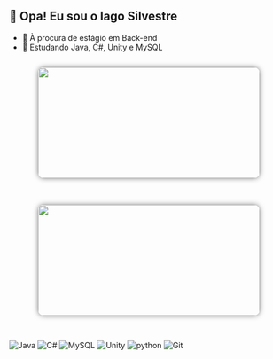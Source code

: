## 🚀 Opa! Eu sou o Iago Silvestre

- 🔭 À procura de estágio em Back-end  
- 🌱 Estudando Java, C#, Unity e MySQL 

<div align="center" style="display: flex; flex-wrap: wrap; justify-content: center; gap: 20px;">

  <img src="https://github-readme-stats.vercel.app/api?username=iago-silves&show_icons=true&theme=dark&include_all_commits=true&count_private=true"
    style="width: 400px; height: 200px; border-radius: 10px; box-shadow: 0 0 10px rgba(0,0,0,0.5);" />

  <img src="https://github-readme-stats.vercel.app/api/top-langs/?username=iago-silves&layout=compact&langs_count=6&theme=dark"
    style="width: 400px; height: 200px; border-radius: 10px; box-shadow: 0 0 10px rgba(0,0,0,0.5);" />

</div>

##

<div align="center" style="display: inline-block;">
  <img align="center" alt="Java" src="https://img.shields.io/badge/Java-007396?style=for-the-badge&logo=java&logoColor=white" />
  <img align="center" alt="C#" src="https://img.shields.io/badge/C%23-239120?style=for-the-badge&logo=c-sharp&logoColor=white" />
  <img align="center" alt="MySQL" src="https://img.shields.io/badge/MySQL-4479A1?style=for-the-badge&logo=mysql&logoColor=white" />
  <img align="center" alt="Unity" src="https://img.shields.io/badge/Unity-000000?style=for-the-badge&logo=unity&logoColor=white" />
  <img align="center" alt="python" src="https://img.shields.io/badge/Python-3776AB?style=for-the-badge&logo=python&logoColor=white" />
  <img align="center" alt="Git" src="https://img.shields.io/badge/Git-F05032?style=for-the-badge&logo=git&logoColor=white" />
</div>
